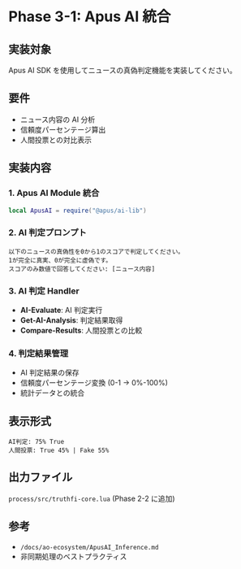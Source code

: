 # Phase 3-1: Apus AI 統合

## 実装対象

Apus AI SDK を使用してニュースの真偽判定機能を実装してください。

## 要件

- ニュース内容の AI 分析
- 信頼度パーセンテージ算出
- 人間投票との対比表示

## 実装内容

### 1. Apus AI Module 統合

```lua
local ApusAI = require("@apus/ai-lib")
```

### 2. AI 判定プロンプト

```
以下のニュースの真偽性を0から1のスコアで判定してください。
1が完全に真実、0が完全に虚偽です。
スコアのみ数値で回答してください: [ニュース内容]
```

### 3. AI 判定 Handler

- **AI-Evaluate**: AI 判定実行
- **Get-AI-Analysis**: 判定結果取得
- **Compare-Results**: 人間投票との比較

### 4. 判定結果管理

- AI 判定結果の保存
- 信頼度パーセンテージ変換 (0-1 → 0%-100%)
- 統計データとの統合

## 表示形式

```
AI判定: 75% True
人間投票: True 45% | Fake 55%
```

## 出力ファイル

`process/src/truthfi-core.lua` (Phase 2-2 に追加)

## 参考

- `/docs/ao-ecosystem/ApusAI_Inference.md`
- 非同期処理のベストプラクティス
